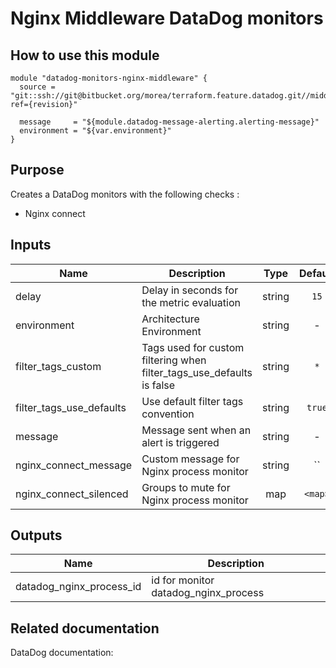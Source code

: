 Nginx Middleware DataDog monitors
=================================

How to use this module
----------------------

```
module "datadog-monitors-nginx-middleware" {
  source = "git::ssh://git@bitbucket.org/morea/terraform.feature.datadog.git//middleware/nginx?ref={revision}"

  message     = "${module.datadog-message-alerting.alerting-message}"
  environment = "${var.environment}"
}
```

Purpose
-------
Creates a DataDog monitors with the following checks :

* Nginx connect

Inputs
------

| Name | Description | Type | Default | Required |
|------|-------------|:----:|:-----:|:-----:|
| delay | Delay in seconds for the metric evaluation | string | `15` | no |
| environment | Architecture Environment | string | - | yes |
| filter_tags_custom | Tags used for custom filtering when filter_tags_use_defaults is false | string | `*` | no |
| filter_tags_use_defaults | Use default filter tags convention | string | `true` | no |
| message | Message sent when an alert is triggered | string | - | yes |
| nginx_connect_message | Custom message for Nginx process monitor | string | `` | no |
| nginx_connect_silenced | Groups to mute for Nginx process monitor | map | `<map>` | no |

Outputs
-------

| Name | Description |
|------|-------------|
| datadog_nginx_process_id | id for monitor datadog_nginx_process |

Related documentation
---------------------

DataDog documentation:
